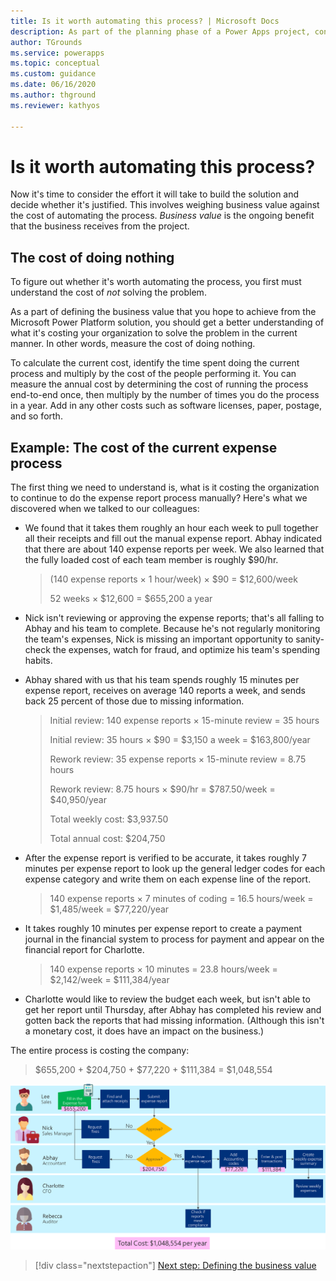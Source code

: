 ```yaml
---
title: Is it worth automating this process? | Microsoft Docs
description: As part of the planning phase of a Power Apps project, consider the effort it will take to build the solution and decide whether it's justified by business value.
author: TGrounds
ms.service: powerapps
ms.topic: conceptual
ms.custom: guidance
ms.date: 06/16/2020
ms.author: thground
ms.reviewer: kathyos

---
```


# Is it worth automating this process?

Now it's time to consider the effort it will take to build the solution and
decide whether it's justified. This involves weighing business value against the cost of automating the process. *Business value* is the ongoing benefit that the business receives from the
project.

## The cost of doing nothing

To figure out whether it's worth automating the process, you first must understand
the cost of *not* solving the problem.

As a part of defining the business value that you hope to achieve from the Microsoft
Power Platform solution, you should get a better understanding of what it's
costing your organization to solve the problem in the current manner. In other
words, measure the cost of doing nothing.

To calculate the current cost, identify the time spent doing the current process and multiply by the cost of the people performing it. You can measure the annual cost by determining the cost of running the process end-to-end once, then multiply by the number of times you do the process in a year. Add in any other costs such as software licenses, paper, postage, and so forth.

## Example: The cost of the current expense process

The first thing we need to understand is, what is it costing the organization to
continue to do the expense report process manually? Here's what we discovered
when we talked to our colleagues:

- We found that it takes them roughly an hour
    each week to pull together all their receipts and fill out the manual
    expense report. Abhay indicated that there are about 140 expense reports
    per week. We also learned that the fully loaded cost of each team member is
    roughly \$90/hr.

    >   (140 expense reports &times; 1 hour/week) &times; \$90 = \$12,600/week
    >
    >   52 weeks &times; \$12,600 = \$655,200 a year

- Nick isn't reviewing or approving the expense reports; that's all falling
    to Abhay and his team to complete. Because he's not regularly monitoring the
    team's expenses, Nick is missing an important opportunity to sanity-check the
    expenses, watch for fraud, and optimize his team's spending habits.

- Abhay shared with us that his team spends roughly 15 minutes per expense
    report, receives on average 140 reports a week, and sends back 25&nbsp;percent of those
    due to missing information.

    >   Initial review: 140 expense reports &times; 15-minute review = 35 hours
    >
    >   Initial review: 35 hours &times; \$90 = \$3,150 a week = \$163,800/year
    >
    >   Rework review: 35 expense reports &times; 15-minute review = 8.75 hours
    >
    >   Rework review: 8.75 hours &times; \$90/hr = \$787.50/week = \$40,950/year
    >
    >   Total weekly cost: \$3,937.50
    >
    >   Total annual cost: \$204,750

- After the expense report is verified to be accurate, it takes roughly 7
    minutes per expense report to look up the general ledger codes for each
    expense category and write them on each expense line of the report.

    >   140 expense reports &times; 7 minutes of coding = 16.5 hours/week =
        \$1,485/week = \$77,220/year

- It takes roughly 10 minutes per expense report to create a payment journal
    in the financial system to process for payment and appear on the financial
    report for Charlotte.

    >   140 expense reports &times; 10 minutes = 23.8 hours/week = \$2,142/week =
        \$111,384/year

- Charlotte would like to review the budget each week, but isn't able to get
    her report until Thursday, after Abhay has completed his review and
    gotten back the reports that had missing information. (Although this
    isn't a monetary cost, it does have an impact on the business.)

The entire process is costing the company:

> \$655,200 + \$204,750 + \$77,220 + \$111,384 = \$1,048,554

![Business process flowchart showing the employee cost for each task and the total cost of the process](media/cost-of-process.png "Business process flowchart showing the employee cost for each task and the total cost of the process")

> [!div class="nextstepaction"]
> [Next step: Defining the business value](defining-business-value.md)
